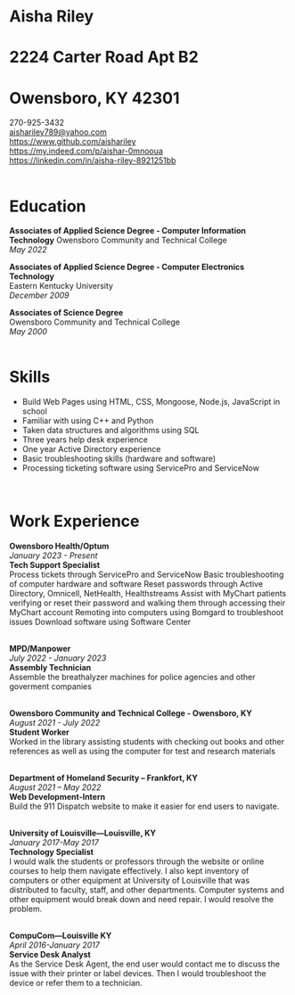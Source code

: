 # Aisha Riley
# 2224 Carter Road Apt B2
# Owensboro, KY  42301
                      
270-925-3432<br>
aishariley789@yahoo.com<br>
https://www.github.com/aishariley<br>
https://my.indeed.com/p/aishar-0mnooua<br>
https://linkedin.com/in/aisha-riley-8921251bb
<br>
<br>

# Education

**Associates of Applied Science Degree - Computer Information Technology**
Owensboro Community and Technical College<br>
*May 2022*
<br>

**Associates of Applied Science Degree - Computer Electronics Technology**<br>
Eastern Kentucky University<br>
*December 2009*
<br>

**Associates of Science Degree**<br>
Owensboro Community and Technical College<br>
*May 2000*
<br>
<br>

# Skills

- Build Web Pages using HTML, CSS, Mongoose, Node.js, JavaScript in school
- Familiar with using C++ and Python
- Taken data structures and algorithms using SQL
- Three years help desk experience
- One year Active Directory experience
- Basic troubleshooting skills (hardware and software)
- Processing ticketing software using ServicePro and ServiceNow
  
<br>

# Work Experience

**Owensboro Health/Optum**<br>
*January 2023 - Present*<br>
**Tech Support Specialist**<br>
Process tickets through ServicePro and ServiceNow
Basic troubleshooting of computer hardware and software
Reset passwords through Active Directory, Omnicell, NetHealth, Healthstreams
Assist with MyChart patients verifying or reset their password and walking them through accessing their MyChart account
Remoting into computers using Bomgard to troubleshoot issues
Download software using Software Center
<br>
<br>

**MPD/Manpower**<br>
*July 2022 - January 2023*<br>
**Assembly Technician**<br>
Assemble the breathalyzer machines for police agencies and other goverment companies
<br>
<br>

**Owensboro Community and Technical College - Owensboro, KY**<br>
*August 2021 - July 2022*<br>
**Student Worker**<br>
Worked in the library assisting students with checking out books and other references as well as using the computer for test and research materials
<br>
<br>

**Department of Homeland Security – Frankfort, KY**<br> 
*August 2021 – May 2022*<br>
**Web Development-Intern**<br>
Build the 911 Dispatch website to make it easier for end users to navigate. 
<br>
<br>

**University of Louisville—Louisville, KY**<br>
*January 2017-May 2017*<br>
**Technology Specialist**<br>
I would walk the students or professors through the website or online courses to help them navigate effectively.  I also kept inventory of computers or other equipment at University of Louisville that was distributed to faculty, staff, and other departments.  Computer systems and other equipment would break down and need repair.  I would resolve the problem.
<br>
<br>

**CompuCom—Louisville KY**<br>
*April 2016-January 2017*<br>
**Service Desk Analyst**<br>
As the Service Desk Agent, the end user would contact me to discuss the issue with their printer or label devices.  Then I would troubleshoot the device or refer them to a technician.

